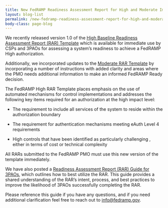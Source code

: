 ```yaml
---
title: New FedRAMP Readiness Assessment Report for High and Moderate Impact Systems
layout: blog-list
permalink: /new-fedramp-readiness-assessment-report-for-high-and-moderate-impact-systems/
body-class: page-blog
---
```

We recently released version 1.0 of the [High Baseline Readiness Assessment Report (RAR) Template](https://s3.amazonaws.com/sitesusa/wp-content/uploads/sites/482/2017/04/FedRAMP-High-RAR-Template-v1.0.docx) which is available for immediate use by CSPs and 3PAOs for assessing a system’s readiness to achieve a FedRAMP High authorization.

Additionally, we incorporated updates to the [Moderate RAR Template](https://s3.amazonaws.com/sitesusa/wp-content/uploads/sites/482/2016/04/FedRAMP-Moderate-RAR-Template-v1.2.docx) by incorporating a number of instructions with added clarity and areas where the PMO needs additional information to make an informed FedRAMP Ready decision.

The FedRAMP High RAR Template places emphasis on the use of automated mechanisms for control implementations and addresses the following key items required for an authorization at the high impact level:

* The requirement to include all services of the system to reside within the authorization boundary

* The requirement for authentication mechanisms meeting eAuth Level 4 requirements

* High controls that have been identified as particularly challenging , either in terms of cost or technical complexity

All RARs submitted to the FedRAMP PMO must use this new version of the template immediately. 

We have also posted a [Readiness Assessment Report (RAR) Guide for 3PAOs](https://s3.amazonaws.com/sitesusa/wp-content/uploads/sites/482/2016/06/FedRAMP-RAR_A-guide-for-3PAO_02152017_V4-1.pdf), which outlines how to best utilize the RAR. This guide provides a shared understanding of the RAR’s intent, process, and best practices to improve the likelihood of 3PAOs successfully completing the RAR.

Please reference this guide if you have any questions, and if you need additional clarification feel free to reach out to [info@fedramp.gov](mailto:info@fedramp.gov).
